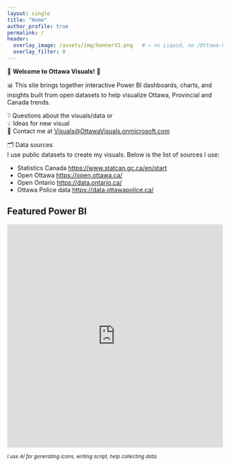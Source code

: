 ```yaml
---
layout: single
title: "Home"
author_profile: true
permalink: /
header:
  overlay_image: /assets/img/bannerV2.png   # ← no Liquid, no /Ottawa-Visuals
  overlay_filter: 0
---
```



🍁 __Welcome to Ottawa Visuals!__ 🍁 

📊 This site brings together interactive Power BI dashboards, charts, and insights built from open datasets to help visualize Ottawa, Provincial and Canada trends.

❔  Questions about the visuals/data or  
💡  Ideas for new visual  
📧 Contact me at <Visuals@OttawaVisuals.onmicrosoft.com>

🗂️ Data sources  
I use public datasets to create my visuals. 
Below is the list of sources I use:  
 - Statistics Canada <https://www.statcan.gc.ca/en/start>
 - Open Ottawa <https://open.ottawa.ca/>
 - Open Ontario <https://data.ontario.ca/>
 - Ottawa Police data <https://data.ottawapolice.ca/>

## Featured Power BI
<div class="embed-container">
  <!-- Replace with Publish-to-web iframe -->
  <iframe width="100%" height="520" src="https://app.powerbi.com/view?r=eyJrIjoiNWQ3NTFlZDctNGExNC00NGUzLWJjNmItODQ1MmI5MTM0NjY2IiwidCI6ImU2MzBkYjI4LWRjOGUtNDhiNi1iOTU4LWMxMWVjZTNlNTdjYiJ9" frameborder="0" allowfullscreen="true"></iframe>
</div>




<small><em>I use AI for generating icons, writing script, help collecting data.</em></small>
